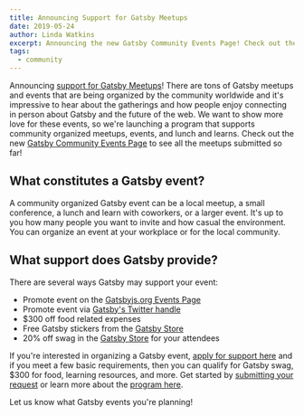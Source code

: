 ```yaml
---
title: Announcing Support for Gatsby Meetups
date: 2019-05-24
author: Linda Watkins
excerpt: Announcing the new Gatsby Community Events Page! Check out the upcoming Gatsby meetups in your area and submit an event for support.
tags:
  - community
---
```


Announcing [support for Gatsby Meetups](/contributing/organize-a-gatsby-event/)! There are tons of Gatsby meetups and events that are being organized by the community worldwide and it's impressive to hear about the gatherings and how people enjoy connecting in person about Gatsby and the future of the web. We want to show more love for these events, so we're launching a program that supports community organized meetups, events, and lunch and learns. Check out the new [Gatsby Community Events Page](/contributing/events/) to see all the meetups submitted so far!

## What constitutes a Gatsby event?

A community organized Gatsby event can be a local meetup, a small conference, a lunch and learn with coworkers, or a larger event. It's up to you how many people you want to invite and how casual the environment. You can organize an event at your workplace or for the local community.

## What support does Gatsby provide?

There are several ways Gatsby may support your event:

- Promote event on the [Gatsbyjs.org Events Page](/contributing/events/)
- Promote event via [Gatsby's Twitter handle](https://twitter.com/gatsbyjs)
- \$300 off food related expenses
- Free Gatsby stickers from the [Gatsby Store](https://store.gatsbyjs.org/)
- 20% off swag in the [Gatsby Store](https://store.gatsbyjs.org/) for your attendees

If you're interested in organizing a Gatsby event, [apply for support here](https://airtable.com/shrpwc99yogJm9sfI) and if you meet a few basic requirements, then you can qualify for Gatsby swag, \$300 for food, learning resources, and more. Get started by [submitting your request](https://airtable.com/shrpwc99yogJm9sfI) or learn more about the [program here](/contributing/organize-a-gatsby-event/).

Let us know what Gatsby events you're planning!
